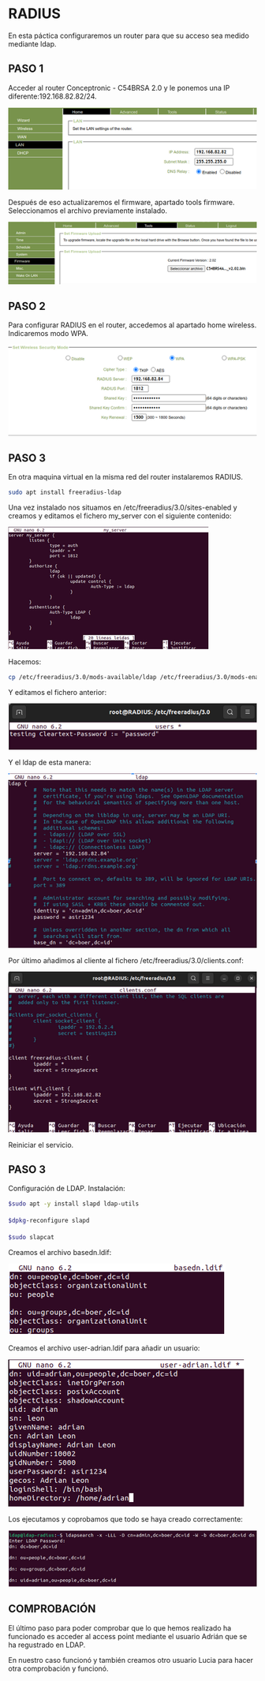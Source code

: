 # RADIUS

En esta páctica configuraremos un router para que su acceso sea medido mediante ldap.

## PASO 1

Acceder al router Conceptronic - C54BRSA 2.0 y le ponemos una IP diferente:192.168.82.82/24.

![Alt text](image-23.png)

Después de eso actualizaremos el firmware, apartado tools firmware. Seleccionamos el archivo previamente instalado.

![Alt text](image-24.png)

## PASO 2

Para configurar RADIUS en el router, accedemos al apartado home wireless. Indicaremos modo WPA.

![Alt text](image-25.png)

## PASO 3

En otra maquina virtual en la misma red del router instalaremos RADIUS.

```bash
sudo apt install freeradius-ldap
```

Una vez instalado nos situamos en /etc/freeradius/3.0/sites-enabled y creamos y editamos el fichero my_server con el siguiente contenido:

![Alt text](image-26.png)

Hacemos:  
```bash
cp /etc/freeradius/3.0/mods-available/ldap /etc/freeradius/3.0/mods-enabled/
```
Y editamos el fichero anterior:

![Alt text](image-27.png)

Y el ldap de esta manera:

![Alt text](image-28.png)

Por último añadimos al cliente al fichero /etc/freeradius/3.0/clients.conf:

![Alt text](image-29.png)

Reiniciar el servicio.

## PASO 3

Configuración de LDAP. Instalación:

```bash
$sudo apt -y install slapd ldap-utils

$dpkg-reconfigure slapd

$sudo slapcat
```

Creamos el archivo basedn.ldif:

![Alt text](image-30.png)

Creamos el archivo user-adrian.ldif para añadir un usuario:

![Alt text](image-31.png)

Los ejecutamos y coprobamos que todo se haya creado correctamente:

![Alt text](image-32.png)

## COMPROBACIÓN

El último paso para poder comprobar que lo que hemos realizado ha funcionado es acceder al access point mediante el usuario Adrián que se ha regustrado en LDAP. 

En nuestro caso funcionó y también creamos otro usuario Lucia para hacer otra comprobación y funcionó.